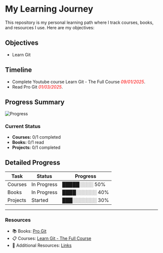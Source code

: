 # My Learning Journey

This repository is my personal learning path where I track courses, books, and resources I use. Here are my objectives:

## Objectives
- Learn Git

## Timeline
- Complete Youtube course Learn Git - The Full Course <span style="color:red">*09/01/2025*</span>.
- Read Pro Git <span style="color:red">*01/03/2025*</span>.

## Progress Summary
![Progress](https://img.shields.io/badge/Progress-50%25-yellow)

### Current Status
- **Courses:** 0/1 completed
- **Books:** 0/1 read
- **Projects:** 0/1 completed

## Detailed Progress

| Task       | Status       | Progress  |
|------------|--------------|-----------|
| Courses    | In Progress  | █████░░░░ 50% |
| Books      | In Progress  | ████░░░░░░ 40% |
| Projects   | Started      | ███░░░░░░░ 30% |

---

### Resources
- 📚 Books: [Pro Git](https://git-scm.com/book/en/v2)
- 📋 Courses: [Learn Git - The Full Course](https://youtu.be/rH3zE7VlIMs?si=p84j9g64ZSLY_KOp)
- 🔗 Additional Resources: [Links](resources/README.md)
